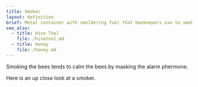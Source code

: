 ```yaml
---
title: Smoker
layout: definition
brief: Metal container with smoldering fuel that beekeepers use to smoke bees.
see_also: 
  - title: Hive Tool
    file: /hivetool.md
  - title: Honey
    file: /honey.md  
---
```

Smoking the bees tends to calm the bees by masking the alarm phermone.

Here is an up close look at a smoker.